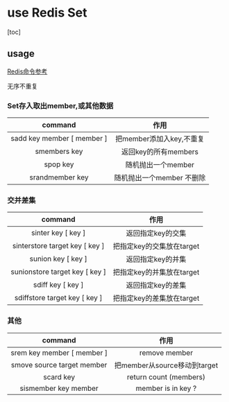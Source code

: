 # use Redis Set

[toc]

## usage

[Redis命令参考](http://redisdoc.com/index.html)

无序不重复

### Set存入取出member,或其他数据

| command | 作用 |
| :-: | :-: |
| sadd key member [ member ] | 把member添加入key,不重复 |
| smembers key | 返回key的所有members |
| spop key | 随机抛出一个member |
| srandmember key | 随机抛出一个member 不删除 |

### 交并差集

| command | 作用 |
| :-: | :-: |
| sinter key [ key ] | 返回指定key的交集 |
| sinterstore target key [ key ] | 把指定key的交集放在target |
| sunion key [ key ] | 返回指定key的并集 |
| sunionstore target key [ key ] | 把指定key的并集放在target |
| sdiff key [ key ] | 返回指定key的差集 |
| sdiffstore target key [ key ] | 把指定key的差集放在target |

### 其他

| command | 作用 |
| :-: | :-: |
| srem key member [ member ] | remove member |
| smove source target member | 把member从source移动到target |
| scard key | return count (members) |
| sismember key member | member is in key ? |
